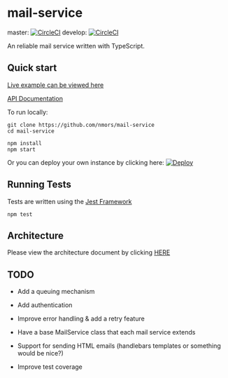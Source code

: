# mail-service

master: [![CircleCI](https://circleci.com/gh/nmors/mail-service/tree/master.svg?style=svg)](https://circleci.com/gh/nmors/mail-service/tree/master)
develop: [![CircleCI](https://circleci.com/gh/nmors/mail-service/tree/develop.svg?style=svg)](https://circleci.com/gh/nmors/mail-service/tree/develop)

An reliable mail service written with TypeScript.


## Quick start

[Live example can be viewed here](https://morsmail.herokuapp.com])

[API Documentation](https://morsmail.herokuapp.com/docs])


To run locally:

```
git clone https://github.com/nmors/mail-service
cd mail-service

npm install
npm start
```

Or you can deploy your own instance by clicking here: [![Deploy](https://www.herokucdn.com/deploy/button.png)](https://heroku.com/deploy)


## Running Tests

Tests are written using the [Jest Framework](https://facebook.github.io/jest)

```
npm test
```

## Architecture

Please view the architecture document by clicking [HERE](./ARCHITECTURE.md)

## TODO

 - Add a queuing mechanism


 - Add authentication
 - Improve error handling & add a retry feature
 - Have a base MailService class that each mail service extends
 - Support for sending HTML emails (handlebars templates or something would be nice?)
 - Improve test coverage

